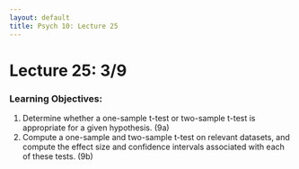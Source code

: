 ```yaml
---
layout: default
title: Psych 10: Lecture 25
---
```

# Lecture 25: 3/9

### Learning Objectives:
1. Determine whether a one-sample t-test or two-sample t-test is appropriate for a given hypothesis. (9a)
2. Compute a one-sample and two-sample t-test on relevant datasets, and compute the effect size and confidence intervals associated with each of these tests. (9b)
